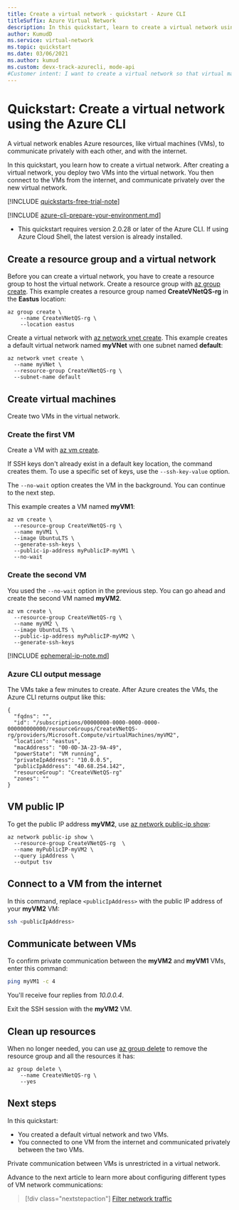 ```yaml
---
title: Create a virtual network - quickstart - Azure CLI
titleSuffix: Azure Virtual Network
description: In this quickstart, learn to create a virtual network using the Azure CLI. A virtual network lets Azure resources communicate with each other and with the internet.
author: KumudD
ms.service: virtual-network
ms.topic: quickstart
ms.date: 03/06/2021
ms.author: kumud
ms.custom: devx-track-azurecli, mode-api
#Customer intent: I want to create a virtual network so that virtual machines can communicate privately with each other and with the internet.
---
```


# Quickstart: Create a virtual network using the Azure CLI

A virtual network enables Azure resources, like virtual machines (VMs), to communicate privately with each other, and with the internet. 

In this quickstart, you learn how to create a virtual network. After creating a virtual network, you deploy two VMs into the virtual network. You then connect to the VMs from the internet, and communicate privately over the new virtual network.

[!INCLUDE [quickstarts-free-trial-note](../../includes/quickstarts-free-trial-note.md)]

[!INCLUDE [azure-cli-prepare-your-environment.md](../../includes/azure-cli-prepare-your-environment.md)]

- This quickstart requires version 2.0.28 or later of the Azure CLI. If using Azure Cloud Shell, the latest version is already installed.

## Create a resource group and a virtual network

Before you can create a virtual network, you have to create a resource group to host the virtual network. Create a resource group with [az group create](/cli/azure/group#az_group_create). This example creates a resource group named **CreateVNetQS-rg** in the **Eastus** location:

```azurecli-interactive
az group create \
    --name CreateVNetQS-rg \
    --location eastus
```

Create a virtual network with [az network vnet create](/cli/azure/network/vnet#az_network_vnet_create). This example creates a default virtual network named **myVNet** with one subnet named **default**:

```azurecli-interactive
az network vnet create \
  --name myVNet \
  --resource-group CreateVNetQS-rg \
  --subnet-name default
```

## Create virtual machines

Create two VMs in the virtual network.

### Create the first VM

Create a VM with [az vm create](/cli/azure/vm#az_vm_create). 

If SSH keys don't already exist in a default key location, the command creates them. To use a specific set of keys, use the `--ssh-key-value` option. 

The `--no-wait` option creates the VM in the background. You can continue to the next step. 

This example creates a VM named **myVM1**:

```azurecli-interactive
az vm create \
  --resource-group CreateVNetQS-rg \
  --name myVM1 \
  --image UbuntuLTS \
  --generate-ssh-keys \
  --public-ip-address myPublicIP-myVM1 \
  --no-wait
```

### Create the second VM

You used the `--no-wait` option in the previous step. You can go ahead and create the second VM named **myVM2**.

```azurecli-interactive
az vm create \
  --resource-group CreateVNetQS-rg \
  --name myVM2 \
  --image UbuntuLTS \
  --public-ip-address myPublicIP-myVM2 \
  --generate-ssh-keys
```

[!INCLUDE [ephemeral-ip-note.md](../../includes/ephemeral-ip-note.md)]

### Azure CLI output message

The VMs take a few minutes to create. After Azure creates the VMs, the Azure CLI returns output like this:

```output
{
  "fqdns": "",
  "id": "/subscriptions/00000000-0000-0000-0000-000000000000/resourceGroups/CreateVNetQS-rg/providers/Microsoft.Compute/virtualMachines/myVM2",
  "location": "eastus",
  "macAddress": "00-0D-3A-23-9A-49",
  "powerState": "VM running",
  "privateIpAddress": "10.0.0.5",
  "publicIpAddress": "40.68.254.142",
  "resourceGroup": "CreateVNetQS-rg"
  "zones": ""
}
```

## VM public IP

To get the public IP address **myVM2**, use [az network public-ip show](/cli/azure/network/public-ip#az_network_public_ip_show):

```azurecli-interactive
az network public-ip show \
  --resource-group CreateVNetQS-rg  \
  --name myPublicIP-myVM2 \
  --query ipAddress \
  --output tsv
```

## Connect to a VM from the internet

In this command, replace `<publicIpAddress>` with the public IP address of your **myVM2** VM:

```bash
ssh <publicIpAddress>
```

## Communicate between VMs

To confirm private communication between the **myVM2** and **myVM1** VMs, enter this command:

```bash
ping myVM1 -c 4
```

You'll receive four replies from *10.0.0.4*.

Exit the SSH session with the **myVM2** VM.

## Clean up resources

When no longer needed, you can use [az group delete](/cli/azure/group#az_group_delete) to remove the resource group and all the resources it has:

```azurecli-interactive
az group delete \
    --name CreateVNetQS-rg \
    --yes
```

## Next steps

In this quickstart: 

* You created a default virtual network and two VMs. 
* You connected to one VM from the internet and communicated privately between the two VMs.

Private communication between VMs is unrestricted in a virtual network. 

Advance to the next article to learn more about configuring different types of VM network communications:
> [!div class="nextstepaction"]
> [Filter network traffic](tutorial-filter-network-traffic.md)
